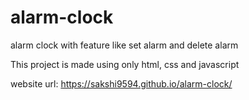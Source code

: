 # alarm-clock
alarm clock with feature like set alarm and delete alarm

This project is made using only html, css and javascript

website url: https://sakshi9594.github.io/alarm-clock/
